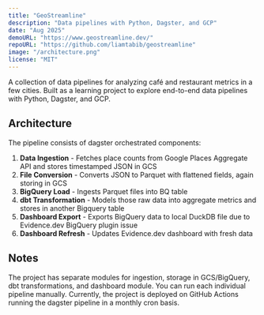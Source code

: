```yaml
---
title: "GeoStreamline"
description: "Data pipelines with Python, Dagster, and GCP"
date: "Aug 2025"
demoURL: "https://www.geostreamline.dev/"
repoURL: "https://github.com/liamtabib/geostreamline"
image: "/architecture.png"
license: "MIT"
---
```

A collection of data pipelines for analyzing café and restaurant metrics in a few cities. Built as a learning project to explore end-to-end data pipelines with Python, Dagster, and GCP.

## Architecture

The pipeline consists of dagster orchestrated components:

1. **Data Ingestion** - Fetches place counts from Google Places Aggregate API and stores timestamped JSON in GCS
2. **File Conversion** - Converts JSON to Parquet with flattened fields, again storing in GCS
3. **BigQuery Load** - Ingests Parquet files into BQ table
4. **dbt Transformation** - Models those raw data into aggregate metrics and stores in another Bigquery table
5. **Dashboard Export** - Exports BigQuery data to local DuckDB file due to Evidence.dev BigQuery plugin issue
6. **Dashboard Refresh** - Updates Evidence.dev dashboard with fresh data


## Notes

The project has separate modules for ingestion, storage in GCS/BigQuery, dbt transformations, and dashboard module. You can run each individual pipeline manually. Currently, the project is deployed on GitHub Actions running the dagster pipeline in a monthly cron basis.